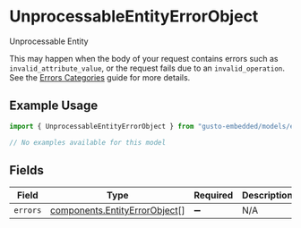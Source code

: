 # UnprocessableEntityErrorObject

Unprocessable Entity
  
This may happen when the body of your request contains errors such as `invalid_attribute_value`, or the request fails due to an `invalid_operation`. See the [Errors Categories](https://docs.gusto.com/embedded-payroll/docs/error-categories) guide for more details.


## Example Usage

```typescript
import { UnprocessableEntityErrorObject } from "gusto-embedded/models/errors";

// No examples available for this model
```

## Fields

| Field                                                                          | Type                                                                           | Required                                                                       | Description                                                                    |
| ------------------------------------------------------------------------------ | ------------------------------------------------------------------------------ | ------------------------------------------------------------------------------ | ------------------------------------------------------------------------------ |
| `errors`                                                                       | [components.EntityErrorObject](../../models/components/entityerrorobject.md)[] | :heavy_minus_sign:                                                             | N/A                                                                            |